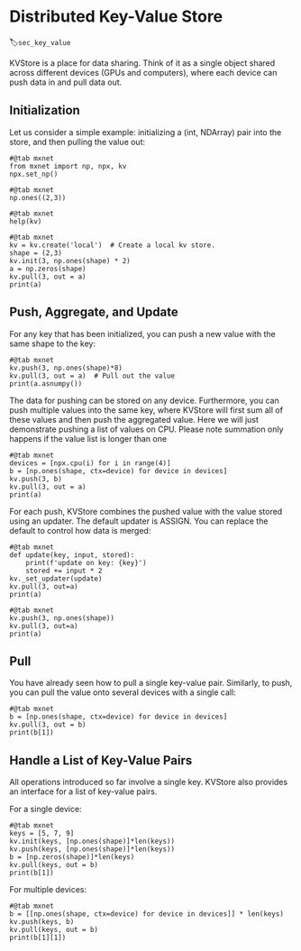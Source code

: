 # Distributed Key-Value Store
:label:`sec_key_value`

KVStore is a place for data sharing. Think of it as a single object shared across different devices (GPUs and computers), where each device can push data in and pull data out.

## Initialization
Let us consider a simple example: initializing a (int, NDArray) pair into the store, and then pulling the value out:

```{.python .input  n=1}
#@tab mxnet
from mxnet import np, npx, kv
npx.set_np()
```

```{.python .input  n=2}
#@tab mxnet
np.ones((2,3))
```

```{.python .input  n=11}
#@tab mxnet
help(kv)
```

```{.python .input  n=3}
#@tab mxnet
kv = kv.create('local')  # Create a local kv store.
shape = (2,3)
kv.init(3, np.ones(shape) * 2)
a = np.zeros(shape)
kv.pull(3, out = a)
print(a)
```

## Push, Aggregate, and Update

For any key that has been initialized, you can push a new value with the same shape to the key:

```{.python .input  n=4}
#@tab mxnet
kv.push(3, np.ones(shape)*8)
kv.pull(3, out = a)  # Pull out the value
print(a.asnumpy())
```

The data for pushing can be stored on any device. Furthermore, you can push multiple values into the same key, where KVStore will first sum all of these values and then push the aggregated value. Here we will just demonstrate pushing a list of values on CPU. Please note summation only happens if the value list is longer than one

```{.python .input  n=5}
#@tab mxnet
devices = [npx.cpu(i) for i in range(4)]
b = [np.ones(shape, ctx=device) for device in devices]
kv.push(3, b)
kv.pull(3, out = a)
print(a)
```

For each push, KVStore combines the pushed value with the value stored using an updater. The default updater is ASSIGN. You can replace the default to control how data is merged:

```{.python .input  n=6}
#@tab mxnet
def update(key, input, stored):
    print(f'update on key: {key}')
    stored += input * 2
kv._set_updater(update)
kv.pull(3, out=a)
print(a)
```

```{.python .input  n=7}
#@tab mxnet
kv.push(3, np.ones(shape))
kv.pull(3, out=a)
print(a)
```

## Pull

You have already seen how to pull a single key-value pair. Similarly, to push, you can pull the value onto several devices with a single call:

```{.python .input  n=8}
#@tab mxnet
b = [np.ones(shape, ctx=device) for device in devices]
kv.pull(3, out = b)
print(b[1])
```

## Handle a List of Key-Value Pairs

All operations introduced so far involve a single key. KVStore also provides an interface for a list of key-value pairs.

For a single device:

```{.python .input  n=9}
#@tab mxnet
keys = [5, 7, 9]
kv.init(keys, [np.ones(shape)]*len(keys))
kv.push(keys, [np.ones(shape)]*len(keys))
b = [np.zeros(shape)]*len(keys)
kv.pull(keys, out = b)
print(b[1])
```

For multiple devices:

```{.python .input  n=10}
#@tab mxnet
b = [[np.ones(shape, ctx=device) for device in devices]] * len(keys)
kv.push(keys, b)
kv.pull(keys, out = b)
print(b[1][1])
```
